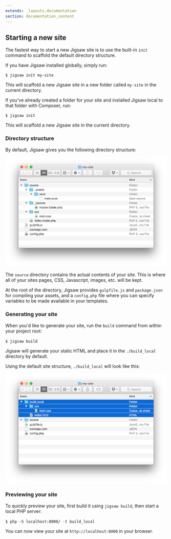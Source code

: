 ```yaml
---
extends: _layouts.documentation
section: documentation_content
---
```


## Starting a new site

The fastest way to start a new Jigsaw site is to use the built-in `init` command to scaffold the default directory structure.

If you have Jigsaw installed globally, simply run:

```
$ jigsaw init my-site
```

This will scaffold a new Jigsaw site in a new folder called `my-site` in the current directory.

If you've already created a folder for your site and installed Jigsaw local to that folder with Composer, run:

```
$ jigsaw init
```

This will scaffold a new Jigsaw site in the current directory.

### Directory structure

By default, Jigsaw gives you the following directory structure:

![Default Directory Structure](../../img/directory-structure.png)

The `source` directory contains the actual contents of your site. This is where all of your sites pages, CSS, Javascript, images, etc. will be kept.

At the root of the directory, Jigsaw provides `gulpfile.js` and `package.json` for compiling your assets, and a `config.php` file where you can specify variables to be made available in your templates.

### Generating your site

When you'd like to generate your site, run the `build` command from within your project root:

`$ jigsaw build`

Jigsaw will generate your static HTML and place it in the `./build_local` directory by default.

Using the default site structure, `./build_local` will look like this:

![Default Directory Structure](../../img/build-folder.png)

### Previewing your site

To quickly preview your site, first build it using `jigsaw build`, then start a local PHP server:

`$ php -S localhost:8000/ -t build_local`

You can now view your site at `http://localhost:8000` in your browser.

